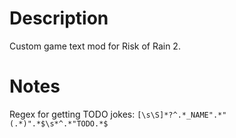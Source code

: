 # Description
Custom game text mod for Risk of Rain 2.

# Notes
Regex for getting TODO jokes:
`[\s\S]*?^.*_NAME".*"(.*)".*$\s*^.*"TODO.*$`
